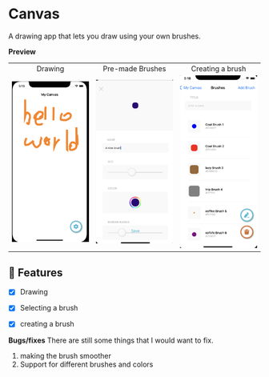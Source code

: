 # Canvas
A drawing app that lets you draw using your own brushes.

**Preview**

<table>
<tr>
<td width="25%">
<center>Drawing</center>
</td>
<td width="25%">
<center>Pre-made Brushes</center>
</td>
<td width="25%">
<center>Creating a brush</center>
</td>
</tr>
<tr>
<td width="25%">
<img src="Drawing.png"></img>
</td>
<td width="25%">
<img src="createABrush.png"></img>
</td>
<td width="25%">
<img src="brushes.png"></img>
</tr>
</table>

## 🌟 Features

- [x] Drawing 
- [x] Selecting a brush
- [x] creating a brush


**Bugs/fixes**
There are still some things that I would want to fix.
1. making the brush smoother 
2. Support for different brushes and colors 

